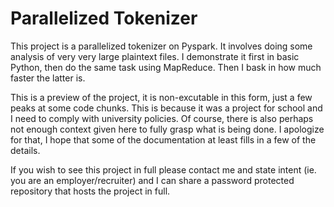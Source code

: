# Parallelized Tokenizer

This project is a parallelized tokenizer on Pyspark. It involves doing some analysis of very very large plaintext files. I demonstrate it first in basic Python, then do the same task using MapReduce. Then I bask in how much faster the latter is.

This is a preview of the project, it is non-excutable in this form, just a few peaks at some code chunks. This is because it was a project for school and I need to comply with university policies. Of course, there is also perhaps not enough context given here to fully grasp what is being done. I apologize for that, I hope that some of the documentation at least fills in a few of the details.

If you wish to see this project in full please contact me and state intent (ie. you are an employer/recruiter) and I can share a password protected repository that hosts the project in full.
